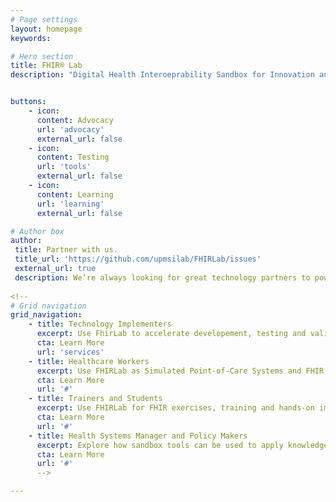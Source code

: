 ```yaml
---
# Page settings
layout: homepage
keywords:

# Hero section
title: FHIR® Lab
description: "Digital Health Interoeprability Sandbox for Innovation and Capacity Building. FHIR® Lab is an interoperability sandbox designed for low-resource settings, as a safe, practical environment where countries can build local skills, test big ideas, and accelerate the adoption of international digital health standards like HL7® FHIR®, SNOMED CT, and ICD. Whether you're a policymaker, implementer, developer, or trainer, FHIR Lab supports advocacy, hands-on learning, and real-world testing, before major investments and scaling up to national systems. It's your plug-and-play launchpad for digital health transformation, suited for local needs, and aligned with global best practices.<br><br>FHIR® Lab is part of The Strengthening Standards Capability Project (SSCP), co-funded by CSIRO Australia and Australian Government, Department of Foreign Affairs and Trade <br><br>HL7® and FHIR® are registered trademarks of Health Level Seven International."


buttons:
    - icon: 
      content: Advocacy
      url: 'advocacy'
      external_url: false
    - icon: 
      content: Testing
      url: 'tools'
      external_url: false
    - icon: 
      content: Learning
      url: 'learning'
      external_url: false

# Author box
author:
 title: Partner with us.
 title_url: 'https://github.com/upmsilab/FHIRLab/issues'
 external_url: true
 description: We’re always looking for great technology partners to power our sandbox. If you have a platform that supports health information exchange and want to make it available in FHIRLab, let’s talk!  
        
<!--
# Grid navigation
grid_navigation:
    - title: Technology Implementers
      excerpt: Use FhirLab to accelerate developement, testing and validation of standards-based digital health solutions.
      cta: Learn More
      url: 'services'
    - title: Healthcare Workers
      excerpt: Use FHIRLab as Simulated Point-of-Care Systems and FHIR enabled digital applicatins to explore real-world healthcare usecases.
      cta: Learn More
      url: '#'
    - title: Trainers and Students
      excerpt: Use FHIRLab for FHIR exercises, training and hands-on immersive learning.
      cta: Learn More
      url: '#'
    - title: Health Systems Manager and Policy Makers
      excerpt: Explore how sandbox tools can be used to apply knowledge for healthcare issues.
      cta: Learn More
      url: '#'
      -->

---
```

